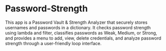 # Password-Strength
This app is a Password Vault &amp; Strength Analyzer that securely stores usernames and passwords in a dictionary. It checks password strength using lambda and filter, classifies passwords as Weak, Medium, or Strong, and provides a menu to add, view, delete credentials, and analyze password strength through a user-friendly loop interface. 
